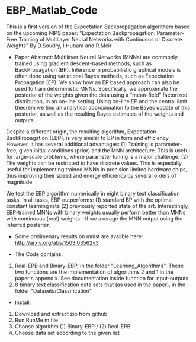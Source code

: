 EBP_Matlab_Code
===============

This is a first version of the Expectation Backpropagation algorithem based on the upcoming NIPS paper:
"Expectation Backpropagation: Parameter-Free Training of Multilayer Neural Networks with Continuous or Discrete Weights"
By D.Soudry, I.Hubara and R.Meir

* Paper Abstract:
Multilayer Neural Networks (MNNs) are commonly trained using gradient descent-based methods, such as BackPropagation (BP).
Inference in probabilistic graphical models is often done using variational Bayes methods, such as Expectation Propagation (EP). 
We show how an EP based approach can also be used to train deterministic MNNs. Specifically, we approximate the posterior of the weights
given the data using a “mean-field” factorized distribution, in an on-line setting. Using on-line EP and the central limit theorem we find
an analytical approximation to the Bayes update of this posterior, as well as the resulting Bayes estimates of the weights and outputs. 

Despite a different origin, the resulting algorithm, Expectation BackPropagation (EBP), is very similar to BP in form and efficiency.
However, it has several additional advantages: (1) Training is parameter-free, given initial conditions (prior) and the MNN architecture.
This is useful for large-scale problems, where parameter tuning is a major challenge. (2) The weights can be restricted to have discrete values.
This is especially useful for implementing trained MNNs in precision limited hardware chips, thus improving their speed and energy efficiency by
several orders of magnitude.
 
We test the EBP algorithm numerically in eight binary text classification tasks. In all tasks, EBP outperforms: 
(1) standard BP with the optimal constant learning rate 
(2) previously reported state of the art. 
Interestingly, EBP-trained MNNs with binary weights usually perform better than MNNs with continuous (real) weights - if we average the MNN output using the inferred posterior. 

* Some prelimenary results on mnist are availble here:
http://arxiv.org/abs/1503.03562v3

* The Code contains:
1. Real-EPB and Binary-EBP, in the folder "Learning_Algorithms". These two functions are the implementation of algorithms 2 and 1 in the paper's appendix. See documentation inside function for input-outputs.
2. 8 binary text classification data sets that (as used in the paper), in the folder "Datasets/Classification"

* Install: 
1. Download and extract zip from github
2. Run RunMe.m file
3. Choose algorithm (1) Binary-EBP / (2) Real-EPB
4. Choose data set according to the given list



